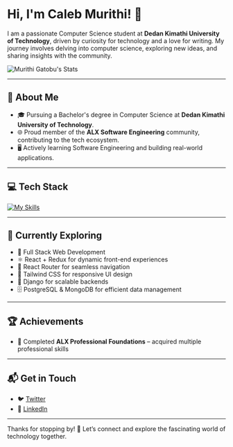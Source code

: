 # Hi, I'm Caleb Murithi! 👋  

I am a passionate Computer Science student at **Dedan Kimathi University of Technology**, driven by curiosity for technology and a love for writing. My journey involves delving into computer science, exploring new ideas, and sharing insights with the community.  

![Murithi Gatobu's Stats](https://github-readme-stats.vercel.app/api?username=murithi-gatobu&theme=vue-dark&show_icons=true&hide_border=true&count_private=true)  

---

## 🚀 About Me  
- 🎓 Pursuing a Bachelor's degree in Computer Science at **Dedan Kimathi University of Technology**.  
- 🌐 Proud member of the **ALX Software Engineering** community, contributing to the tech ecosystem.  
- 🖥️ Actively learning Software Engineering and building real-world applications.  

---

## 💻 Tech Stack  
[![My Skills](https://skillicons.dev/icons?i=js,html,css,react,redux,tailwind,django,nodejs,postgres,mongodb,git,docker)](https://skillicons.dev)  

---

## 🌱 Currently Exploring  
- 🚀 Full Stack Web Development  
- ⚛️ React + Redux for dynamic front-end experiences  
- 🧭 React Router for seamless navigation  
- 🎨 Tailwind CSS for responsive UI design  
- 🐍 Django for scalable backends  
- 🗄️ PostgreSQL & MongoDB for efficient data management  

---

## 🏆 Achievements  
- 🌟 Completed **ALX Professional Foundations** – acquired multiple professional skills  

---

## 📬 Get in Touch  
- 🐦 [Twitter](https://x.com/_Murithi_Caleb_)  
- 💼 [LinkedIn](https://www.linkedin.com/in/caleb-murithi)  

---

Thanks for stopping by! 🚀 Let’s connect and explore the fascinating world of technology together.  
